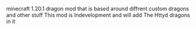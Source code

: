 minecraft 1.20.1 dragon mod that is based around diffrent custom dragons and other stuff
This mod is Indevelopment and will add The Httyd dragons in it
